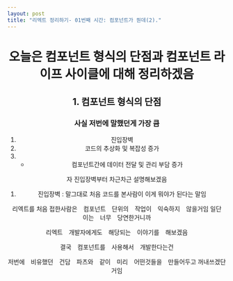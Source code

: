 ```yaml
---
layout: post
title: "리엑트 정리하기- 01번째 시간: 컴포넌트가 뭔데(2)."
---
```

<div align="center">
  
# 오늘은 컴포넌트 형식의 단점과 컴포넌트 라이프 사이클에 대해 정리하겠음

## 1. 컴포넌트 형식의 단점

### 사실 저번에 말했던게 가장 큼

 1. 진입장벽
 2. 코드의 추상화 및 복잡성 증가
 3. + 컴포넌트간에 데이터 전달 및 관리 부담 증가 

자 진입장벽부터 차근차근 설명해보겠음

1. 진입장벽 : 말그대로 처음 코드를 본사람이 이게 뭐야가 된다는 말임

리엑트를 처음 접한사람은　컴포넌트　단위의　작업이　익숙하지　않을거임
일단　이는　너무　당연한거니까　

리엑트　개발자에게도　해당되는　이야기를　해보겠음

결국　컴포넌트를　사용해서　개발한다는건　

저번에　비유했던　건담　파츠와　같이　미리　어떤것들을　만들어두고
꺼내쓰겠단거임


</div>

